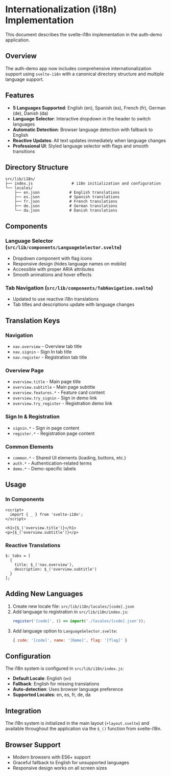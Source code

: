 # Internationalization (i18n) Implementation

This document describes the svelte-i18n implementation in the auth-demo application.

## Overview

The auth-demo app now includes comprehensive internationalization support using `svelte-i18n` with a canonical directory structure and multiple language support.

## Features

- **5 Languages Supported**: English (en), Spanish (es), French (fr), German (de), Danish (da)
- **Language Selector**: Interactive dropdown in the header to switch languages
- **Automatic Detection**: Browser language detection with fallback to English
- **Reactive Updates**: All text updates immediately when language changes
- **Professional UI**: Styled language selector with flags and smooth transitions

## Directory Structure

```
src/lib/i18n/
├── index.js                 # i18n initialization and configuration
└── locales/
    ├── en.json             # English translations
    ├── es.json             # Spanish translations
    ├── fr.json             # French translations
    ├── de.json             # German translations
    └── da.json             # Danish translations
```

## Components

### Language Selector (`src/lib/components/LanguageSelector.svelte`)
- Dropdown component with flag icons
- Responsive design (hides language names on mobile)
- Accessible with proper ARIA attributes
- Smooth animations and hover effects

### Tab Navigation (`src/lib/components/TabNavigation.svelte`)
- Updated to use reactive i18n translations
- Tab titles and descriptions update with language changes

## Translation Keys

### Navigation
- `nav.overview` - Overview tab title
- `nav.signin` - Sign In tab title  
- `nav.register` - Registration tab title

### Overview Page
- `overview.title` - Main page title
- `overview.subtitle` - Main page subtitle
- `overview.features.*` - Feature card content
- `overview.try_signin` - Sign in demo link
- `overview.try_register` - Registration demo link

### Sign In & Registration
- `signin.*` - Sign in page content
- `register.*` - Registration page content

### Common Elements
- `common.*` - Shared UI elements (loading, buttons, etc.)
- `auth.*` - Authentication-related terms
- `demo.*` - Demo-specific labels

## Usage

### In Components
```svelte
<script>
  import { _ } from 'svelte-i18n';
</script>

<h1>{$_('overview.title')}</h1>
<p>{$_('overview.subtitle')}</p>
```

### Reactive Translations
```svelte
$: tabs = [
  {
    title: $_('nav.overview'),
    description: $_('overview.subtitle')
  }
];
```

## Adding New Languages

1. Create new locale file: `src/lib/i18n/locales/[code].json`
2. Add language to registration in `src/lib/i18n/index.js`:
   ```js
   register('[code]', () => import('./locales/[code].json'));
   ```
3. Add language option to `LanguageSelector.svelte`:
   ```js
   { code: '[code]', name: '[Name]', flag: '[flag]' }
   ```

## Configuration

The i18n system is configured in `src/lib/i18n/index.js`:
- **Default Locale**: English (`en`)
- **Fallback**: English for missing translations
- **Auto-detection**: Uses browser language preference
- **Supported Locales**: en, es, fr, de, da

## Integration

The i18n system is initialized in the main layout (`+layout.svelte`) and available throughout the application via the `$_()` function from svelte-i18n.

## Browser Support

- Modern browsers with ES6+ support
- Graceful fallback to English for unsupported languages
- Responsive design works on all screen sizes
